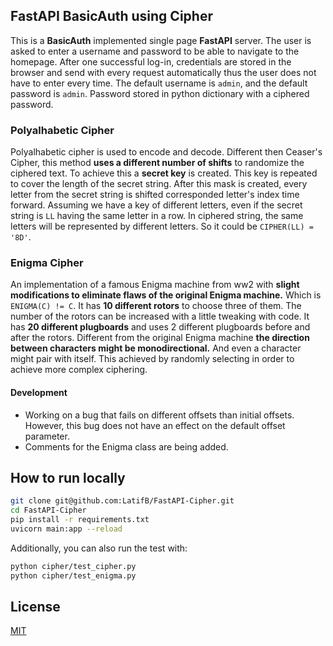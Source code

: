## FastAPI BasicAuth using Cipher
This is a **BasicAuth** implemented single page **FastAPI** server. The user is asked to enter a username and password to be able to navigate to the homepage. After one successful log-in, credentials are stored in the browser and send with every request automatically thus the user does not have to enter every time. The default username is ```admin```, and the default password is ```admin```. Password stored in python dictionary with a ciphered password.

### Polyalhabetic Cipher
Polyalhabetic cipher is used to encode and decode. Different then Ceaser's Cipher, this method **uses a different number of shifts** to randomize the ciphered text. To achieve this a **secret key** is created. This key is repeated to cover the length of the secret string. After this mask is created, every letter from the secret string is shifted corresponded letter's index time forward. Assuming we have a key of different letters, even if the secret string is ```LL``` having the same letter in a row. In ciphered string, the same letters will be represented by different letters. So it could be ```CIPHER(LL) = '8D'```.

### Enigma Cipher
An implementation of a famous Enigma machine from ww2 with **slight modifications to eliminate flaws of the original Enigma machine.** Which is ```ENIGMA(C) != C```. It has **10 different rotors** to choose three of them. The number of the rotors can be increased with a little tweaking with code. It has **20 different plugboards** and uses 2 different plugboards before and after the rotors. Different from the original Enigma machine **the direction between characters might be monodirectional.** And even a character might pair with itself. This achieved by randomly selecting in order to achieve more complex ciphering.

#### Development
- Working on a bug that fails on different offsets than initial offsets. However, this bug does not have an effect on the default offset parameter.
- Comments for the Enigma class are being added.

## How to run locally
```bash
git clone git@github.com:LatifB/FastAPI-Cipher.git
cd FastAPI-Cipher
pip install -r requirements.txt
uvicorn main:app --reload
```
Additionally, you can also run the test with:
```bash
python cipher/test_cipher.py
python cipher/test_enigma.py
```

## License
[MIT](https://choosealicense.com/licenses/mit/)